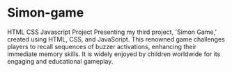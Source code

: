 # Simon-game
HTML CSS Javascript Project
Presenting my third project, 'Simon Game,' created using HTML, CSS, and JavaScript. This renowned game challenges players to recall sequences of buzzer activations, enhancing their immediate memory skills. It is widely enjoyed by children worldwide for its engaging and educational gameplay.
